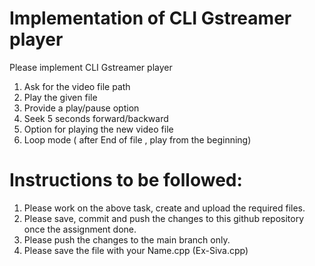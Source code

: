 # Implementation of CLI Gstreamer player
Please implement CLI Gstreamer player      

1. Ask for the video file path  
2. Play the given file    
3. Provide a play/pause option   
4. Seek 5 seconds  forward/backward     
5. Option for playing the new video file     
6. Loop mode ( after End of file , play from the beginning)

# Instructions to be followed:
1. Please work on the above task, create and upload the required files.
2. Please save, commit and push the changes to this github repository once the assignment done.
3. Please push the changes to the main branch only.
4. Please save the file with your Name.cpp (Ex-Siva.cpp)
